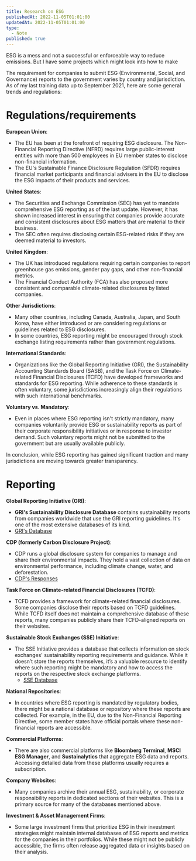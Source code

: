 ```yaml
---
title: Research on ESG
publishedAt: 2022-11-05T01:01:00
updatedAt: 2022-11-05T01:01:00
type:
  - Note
published: true
---
```

ESG is a mess and not a successful or enforceable way to reduce emissions. But I have some projects which might look into how to make 

The requirement for companies to submit ESG (Environmental, Social, and Governance) reports to the government varies by country and jurisdiction. As of my last training data up to September 2021, here are some general trends and regulations:


# Regulations/requirements

**European Union**:
- The EU has been at the forefront of requiring ESG disclosure. The Non-Financial Reporting Directive (NFRD) requires large public-interest entities with more than 500 employees in EU member states to disclose non-financial information.
- The EU's Sustainable Finance Disclosure Regulation (SFDR) requires financial market participants and financial advisers in the EU to disclose the ESG impacts of their products and services.

**United States**: 
- The Securities and Exchange Commission (SEC) has yet to mandate comprehensive ESG reporting as of the last update. However, it has shown increased interest in ensuring that companies provide accurate and consistent disclosures about ESG matters that are material to their business.
- The SEC often requires disclosing certain ESG-related risks if they are deemed material to investors.
 
**United Kingdom**:
- The UK has introduced regulations requiring certain companies to report greenhouse gas emissions, gender pay gaps, and other non-financial metrics.
- The Financial Conduct Authority (FCA) has also proposed more consistent and comparable climate-related disclosures by listed companies.

**Other Jurisdictions**:
- Many other countries, including Canada, Australia, Japan, and South Korea, have either introduced or are considering regulations or guidelines related to ESG disclosures.
- In some countries, ESG reporting might be encouraged through stock exchange listing requirements rather than government regulations.

**International Standards**:
- Organizations like the Global Reporting Initiative (GRI), the Sustainability Accounting Standards Board (SASB), and the Task Force on Climate-related Financial Disclosures (TCFD) have developed frameworks and standards for ESG reporting. While adherence to these standards is often voluntary, some jurisdictions increasingly align their regulations with such international benchmarks.

**Voluntary vs. Mandatory**:
- Even in places where ESG reporting isn't strictly mandatory, many companies voluntarily provide ESG or sustainability reports as part of their corporate responsibility initiatives or in response to investor demand. Such voluntary reports might not be submitted to the government but are usually available publicly.

In conclusion, while ESG reporting has gained significant traction and many jurisdictions are moving towards greater transparency.

# Reporting

**Global Reporting Initiative (GRI)**:
- **GRI's Sustainability Disclosure Database** contains sustainability reports from companies worldwide that use the GRI reporting guidelines. It's one of the most extensive databases of its kind.
- [GRI's Database](https://database.globalreporting.org/)

**CDP (formerly Carbon Disclosure Project)**:
- CDP runs a global disclosure system for companies to manage and share their environmental impacts. They hold a vast collection of data on environmental performance, including climate change, water, and deforestation.
- [CDP's Responses](https://www.cdp.net/en/responses)

**Task Force on Climate-related Financial Disclosures (TCFD)**:
- TCFD provides a framework for climate-related financial disclosures. Some companies disclose their reports based on TCFD guidelines. While TCFD itself does not maintain a comprehensive database of these reports, many companies publicly share their TCFD-aligned reports on their websites.

**Sustainable Stock Exchanges (SSE) Initiative**:
 - The SSE Initiative provides a database that collects information on stock exchanges' sustainability reporting requirements and guidance. While it doesn’t store the reports themselves, it’s a valuable resource to identify where such reporting might be mandatory and how to access the reports on the respective stock exchange platforms.
    - [SSE Database](https://sseinitiative.org/data/)

**National Repositories**:
- In countries where ESG reporting is mandated by regulatory bodies, there might be a national database or repository where these reports are collected. For example, in the EU, due to the Non-Financial Reporting Directive, some member states have official portals where these non-financial reports are accessible.

**Commercial Platforms**:
- There are also commercial platforms like **Bloomberg Terminal**, **MSCI ESG Manager**, and **Sustainalytics** that aggregate ESG data and reports. Accessing detailed data from these platforms usually requires a subscription.

**Company Websites**:
- Many companies archive their annual ESG, sustainability, or corporate responsibility reports in dedicated sections of their websites. This is a primary source for many of the databases mentioned above.

**Investment & Asset Management Firms**:
- Some large investment firms that prioritize ESG in their investment strategies might maintain internal databases of ESG reports and metrics for the companies in their portfolios. While these might not be publicly accessible, the firms often release aggregated data or insights based on their analysis.